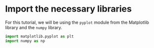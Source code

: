 # Import the necessary libraries

For this tutorial, we will be using the `pyplot` module from the Matplotlib library and the `numpy` library.

```python
import matplotlib.pyplot as plt
import numpy as np
```
